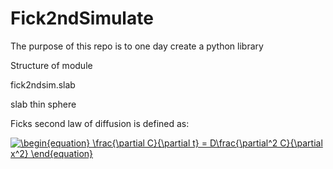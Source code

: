 # Fick2ndSimulate
The purpose of this repo is to one day create a python library

Structure of module

fick2ndsim.slab

slab thin sphere

Ficks second law of diffusion is defined as:

<a href="https://www.codecogs.com/eqnedit.php?latex=\begin{equation}&space;\frac{\partial&space;C}{\partial&space;t}&space;=&space;D\frac{\partial^2&space;C}{\partial&space;x^2}&space;\end{equation}" target="_blank"><img src="https://latex.codecogs.com/gif.latex?\begin{equation}&space;\frac{\partial&space;C}{\partial&space;t}&space;=&space;D\frac{\partial^2&space;C}{\partial&space;x^2}&space;\end{equation}" title="\begin{equation} \frac{\partial C}{\partial t} = D\frac{\partial^2 C}{\partial x^2} \end{equation}" /></a>